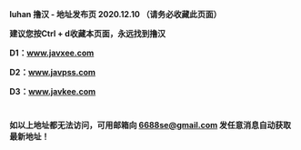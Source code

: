 ****luhan 撸汉 - 地址发布页 2020.12.10 （请务必收藏此页面）****

****建议您按Ctrl + d收藏本页面，永远找到撸汉****

****D1：www.javxee.com****

****D2：www.javpss.com****

****D3：www.javkee.com****

#

****如以上地址都无法访问，可用邮箱向 6688se@gmail.com 发任意消息自动获取最新地址！****
